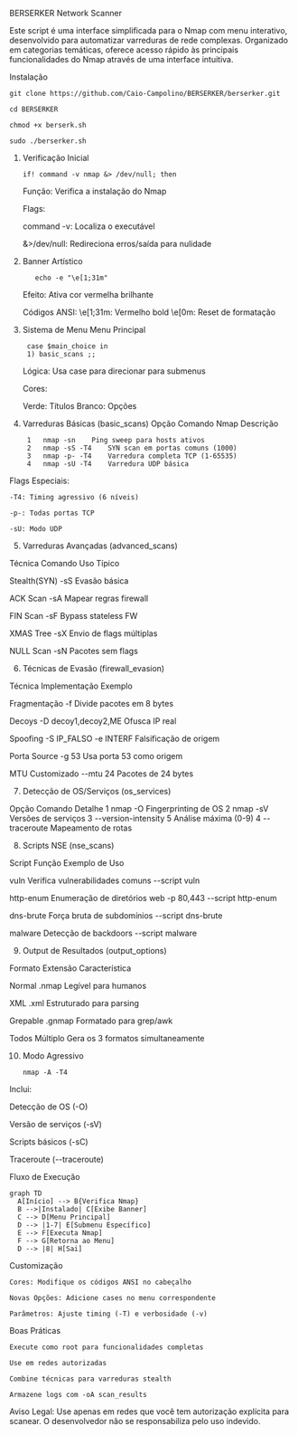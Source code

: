 BERSERKER Network Scanner

Este script é uma interface simplificada para o Nmap com menu interativo, desenvolvido para automatizar varreduras de rede complexas. Organizado em categorias temáticas, oferece acesso rápido às principais funcionalidades do Nmap através de uma interface intuitiva.

Instalação

    git clone https://github.com/Caio-Campolino/BERSERKER/berserker.git

    cd BERSERKER

    chmod +x berserk.sh

    sudo ./berserker.sh

1. Verificação Inicial
   
       if! command -v nmap &> /dev/null; then
    Função: Verifica a instalação do Nmap

    Flags:

   command -v: Localiza o executável

   &>/dev/null: Redireciona erros/saída para nulidade

2. Banner Artístico

          echo -e "\e[1;31m"

    Efeito: Ativa cor vermelha brilhante

    Códigos ANSI:
\e[1;31m: Vermelho bold
\e[0m: Reset de formatação

3. Sistema de Menu
Menu Principal

        case $main_choice in
        1) basic_scans ;;

    Lógica: Usa case para direcionar para submenus

    Cores:

   Verde: Títulos
   Branco: Opções

4. Varreduras Básicas (basic_scans)
Opção	Comando Nmap	Descrição

        1	nmap -sn	Ping sweep para hosts ativos
        2	nmap -sS -T4	SYN scan em portas comuns (1000)
        3	nmap -p- -T4	Varredura completa TCP (1-65535)
        4	nmap -sU -T4	Varredura UDP básica

Flags Especiais:

    -T4: Timing agressivo (6 níveis)

    -p-: Todas portas TCP

    -sU: Modo UDP


5. Varreduras Avançadas (advanced_scans)

Técnica      	Comando	         Uso Típico

Stealth(SYN)	 -sS	   Evasão básica

ACK Scan	     -sA	   Mapear regras firewall

FIN Scan	     -sF	   Bypass stateless FW

XMAS Tree	     -sX	   Envio de flags múltiplas

NULL Scan	     -sN	   Pacotes sem flags

6. Técnicas de Evasão (firewall_evasion)

Técnica	        Implementação	                        Exemplo

Fragmentação	          -f	                   Divide pacotes em 8 bytes

Decoys	           -D decoy1,decoy2,ME             Ofusca IP real

Spoofing	       -S IP_FALSO -e INTERF	       Falsificação de origem

Porta Source	         -g 53	                   Usa porta 53 como origem

MTU Customizado	       --mtu 24	                    Pacotes de 24 bytes

7. Detecção de OS/Serviços (os_services)

Opção	      Comando	                  Detalhe
1	          nmap -O	                Fingerprinting de OS
2             nmap -sV	                Versões de serviços
3     	--version-intensity 5	        Análise máxima (0-9)
4	      --traceroute	                Mapeamento de rotas


8. Scripts NSE (nse_scans)

Script               	Função	                             Exemplo de Uso

vuln	        Verifica vulnerabilidades comuns	          --script vuln

http-enum	    Enumeração de diretórios web	              -p 80,443 --script http-enum

dns-brute	    Força bruta de subdomínios             	      --script dns-brute

malware	        Detecção de backdoors	                      --script malware

9. Output de Resultados (output_options)

Formato	                Extensão	               Característica

Normal	                .nmap	                   Legível para humanos

XML	                    .xml	                   Estruturado para parsing

Grepable	            .gnmap	                   Formatado para grep/awk

Todos	                Múltiplo	               Gera os 3 formatos simultaneamente

10. Modo Agressivo

        nmap -A -T4

Inclui:

   Detecção de OS (-O)

   Versão de serviços (-sV)

   Scripts básicos (-sC)

  Traceroute (--traceroute)

Fluxo de Execução

    graph TD
      A[Início] --> B{Verifica Nmap}
      B -->|Instalado| C[Exibe Banner]
      C --> D[Menu Principal]
      D --> |1-7| E[Submenu Específico]
      E --> F[Executa Nmap]
      F --> G[Retorna ao Menu]
      D --> |8| H[Sai]

Customização

    Cores: Modifique os códigos ANSI no cabeçalho

    Novas Opções: Adicione cases no menu correspondente

    Parâmetros: Ajuste timing (-T) e verbosidade (-v)

Boas Práticas

    Execute como root para funcionalidades completas

    Use em redes autorizadas

    Combine técnicas para varreduras stealth

    Armazene logs com -oA scan_results

Aviso Legal: Use apenas em redes que você tem autorização explícita para scanear. O desenvolvedor não se responsabiliza pelo uso indevido.
